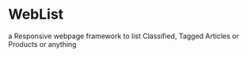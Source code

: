 WebList
=======

a Responsive webpage framework to list Classified, Tagged Articles or Products or anything
